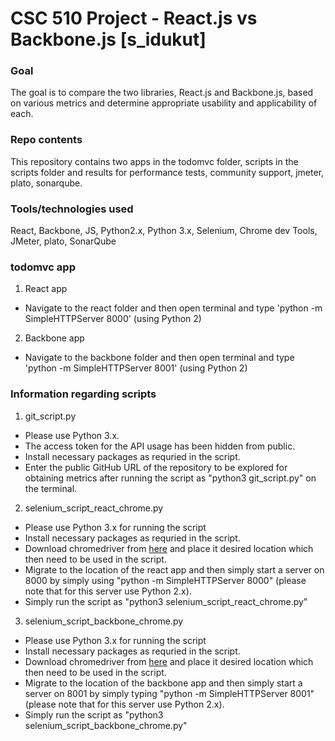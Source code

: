 # CSC 510 Project - React.js vs Backbone.js [s_idukut]

### Goal
The goal is to compare the two libraries, React.js and Backbone.js, based on various metrics and determine appropriate usability and applicability of each.

### Repo contents
This repository contains two apps in the todomvc folder, scripts in the scripts folder and results for performance tests, community support, jmeter, plato, sonarqube.


### Tools/technologies used
 
 React, Backbone, JS, Python2.x, Python 3.x, Selenium, Chrome dev Tools, JMeter, plato, SonarQube

### todomvc app
1. React app
  - Navigate to the react folder and then open terminal and type 'python -m SimpleHTTPServer 8000' (using Python 2)
2. Backbone app
  - Navigate to the backbone folder and then open terminal and type  'python -m SimpleHTTPServer 8001' (using Python 2)
  
### Information regarding scripts
1. git_script.py
  - Please use Python 3.x.
  - The access token for the API usage has been hidden from public.
  - Install necessary packages as requried in the script.
  - Enter the public GitHub URL of the repository to be explored for obtaining metrics after running the script as "python3 git_script.py" on the terminal.
2. selenium_script_react_chrome.py
  - Please use Python 3.x for running the script
  - Install necessary packages as requried in the script.
  - Download chromedriver from [here](https://sites.google.com/a/chromium.org/chromedriver/downloads) and place it desired location which then need to be used in the script.
  - Migrate to the location of the react app and then simply start a server on 8000 by simply using "python -m SimpleHTTPServer 8000" (please note that for this server use Python 2.x).
  - Simply run the script as "python3 selenium_script_react_chrome.py"
3. selenium_script_backbone_chrome.py
  - Please use Python 3.x for running the script
  - Install necessary packages as requried in the script.
  - Download chromedriver from [here](https://sites.google.com/a/chromium.org/chromedriver/downloads) and place it desired location which then need to be used in the script.
  - Migrate to the location of the backbone app and then simply start a server on 8001 by simply typing "python -m SimpleHTTPServer 8001" (please note that for this server use Python 2.x).
  - Simply run the script as "python3 selenium_script_backbone_chrome.py"

